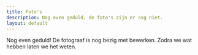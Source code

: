 ```yaml
---
title: Foto's
description: Nog even geduld, de foto's zijn er nog niet.
layout: default
---
```


Nog even geduld! De fotograaf is nog bezig met bewerken. Zodra we wat hebben laten we het weten.

